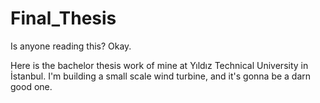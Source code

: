 # Final_Thesis

Is anyone reading this? Okay.

Here is the bachelor thesis work of mine at Yıldız Technical University in İstanbul. I'm building a small scale wind turbine, and it's gonna be a darn good one.
